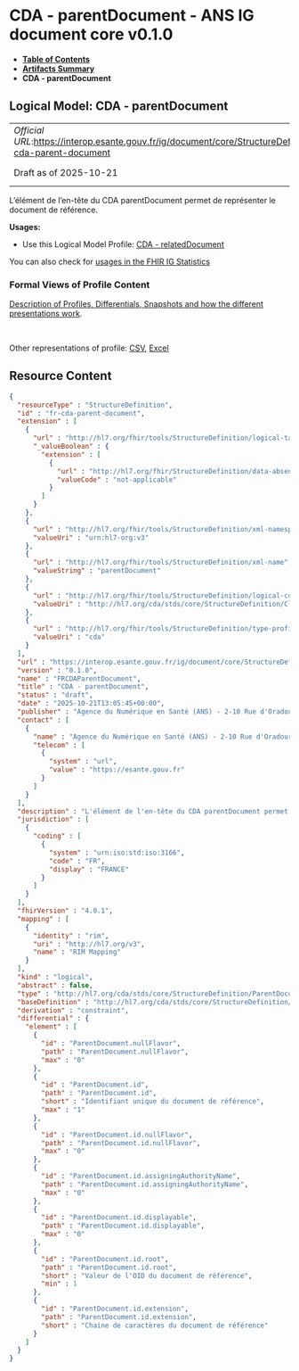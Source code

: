 # CDA - parentDocument - ANS IG document core v0.1.0

* [**Table of Contents**](toc.md)
* [**Artifacts Summary**](artifacts.md)
* **CDA - parentDocument**

## Logical Model: CDA - parentDocument 

| | |
| :--- | :--- |
| *Official URL*:https://interop.esante.gouv.fr/ig/document/core/StructureDefinition/fr-cda-parent-document | *Version*:0.1.0 |
| Draft as of 2025-10-21 | *Computable Name*:FRCDAParentDocument |

 
L’élément de l’en-tête du CDA parentDocument permet de représenter le document de référence. 

**Usages:**

* Use this Logical Model Profile: [CDA - relatedDocument](StructureDefinition-fr-cda-related-document.md)

You can also check for [usages in the FHIR IG Statistics](https://packages2.fhir.org/xig/ans.document.fr.core|current/StructureDefinition/fr-cda-parent-document)

### Formal Views of Profile Content

 [Description of Profiles, Differentials, Snapshots and how the different presentations work](http://build.fhir.org/ig/FHIR/ig-guidance/readingIgs.html#structure-definitions). 

 

Other representations of profile: [CSV](StructureDefinition-fr-cda-parent-document.csv), [Excel](StructureDefinition-fr-cda-parent-document.xlsx) 



## Resource Content

```json
{
  "resourceType" : "StructureDefinition",
  "id" : "fr-cda-parent-document",
  "extension" : [
    {
      "url" : "http://hl7.org/fhir/tools/StructureDefinition/logical-target",
      "_valueBoolean" : {
        "extension" : [
          {
            "url" : "http://hl7.org/fhir/StructureDefinition/data-absent-reason",
            "valueCode" : "not-applicable"
          }
        ]
      }
    },
    {
      "url" : "http://hl7.org/fhir/tools/StructureDefinition/xml-namespace",
      "valueUri" : "urn:hl7-org:v3"
    },
    {
      "url" : "http://hl7.org/fhir/tools/StructureDefinition/xml-name",
      "valueString" : "parentDocument"
    },
    {
      "url" : "http://hl7.org/fhir/tools/StructureDefinition/logical-container",
      "valueUri" : "http://hl7.org/cda/stds/core/StructureDefinition/ClinicalDocument"
    },
    {
      "url" : "http://hl7.org/fhir/tools/StructureDefinition/type-profile-style",
      "valueUri" : "cda"
    }
  ],
  "url" : "https://interop.esante.gouv.fr/ig/document/core/StructureDefinition/fr-cda-parent-document",
  "version" : "0.1.0",
  "name" : "FRCDAParentDocument",
  "title" : "CDA - parentDocument",
  "status" : "draft",
  "date" : "2025-10-21T13:05:45+00:00",
  "publisher" : "Agence du Numérique en Santé (ANS) - 2-10 Rue d'Oradour-sur-Glane, 75015 Paris",
  "contact" : [
    {
      "name" : "Agence du Numérique en Santé (ANS) - 2-10 Rue d'Oradour-sur-Glane, 75015 Paris",
      "telecom" : [
        {
          "system" : "url",
          "value" : "https://esante.gouv.fr"
        }
      ]
    }
  ],
  "description" : "L'élément de l'en-tête du CDA parentDocument permet de représenter le document de référence.",
  "jurisdiction" : [
    {
      "coding" : [
        {
          "system" : "urn:iso:std:iso:3166",
          "code" : "FR",
          "display" : "FRANCE"
        }
      ]
    }
  ],
  "fhirVersion" : "4.0.1",
  "mapping" : [
    {
      "identity" : "rim",
      "uri" : "http://hl7.org/v3",
      "name" : "RIM Mapping"
    }
  ],
  "kind" : "logical",
  "abstract" : false,
  "type" : "http://hl7.org/cda/stds/core/StructureDefinition/ParentDocument",
  "baseDefinition" : "http://hl7.org/cda/stds/core/StructureDefinition/ParentDocument",
  "derivation" : "constraint",
  "differential" : {
    "element" : [
      {
        "id" : "ParentDocument.nullFlavor",
        "path" : "ParentDocument.nullFlavor",
        "max" : "0"
      },
      {
        "id" : "ParentDocument.id",
        "path" : "ParentDocument.id",
        "short" : "Identifiant unique du document de référence",
        "max" : "1"
      },
      {
        "id" : "ParentDocument.id.nullFlavor",
        "path" : "ParentDocument.id.nullFlavor",
        "max" : "0"
      },
      {
        "id" : "ParentDocument.id.assigningAuthorityName",
        "path" : "ParentDocument.id.assigningAuthorityName",
        "max" : "0"
      },
      {
        "id" : "ParentDocument.id.displayable",
        "path" : "ParentDocument.id.displayable",
        "max" : "0"
      },
      {
        "id" : "ParentDocument.id.root",
        "path" : "ParentDocument.id.root",
        "short" : "Valeur de l'OID du document de référence",
        "min" : 1
      },
      {
        "id" : "ParentDocument.id.extension",
        "path" : "ParentDocument.id.extension",
        "short" : "Chaine de caractères du document de référence"
      }
    ]
  }
}

```
